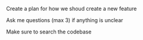 Create a plan for how we shoud create a new feature

Ask me questions (max 3) if anything is unclear

Make sure to search the codebase
